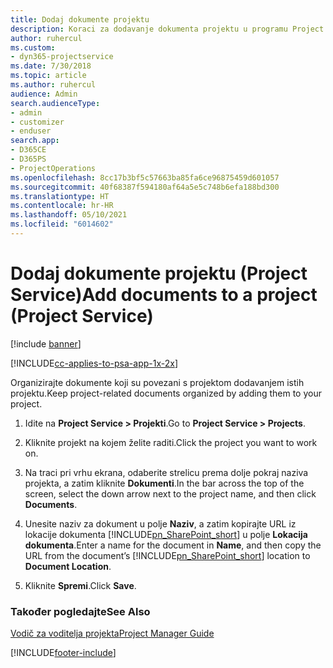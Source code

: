 ```yaml
---
title: Dodaj dokumente projektu
description: Koraci za dodavanje dokumenta projektu u programu Project Service
author: ruhercul
ms.custom:
- dyn365-projectservice
ms.date: 7/30/2018
ms.topic: article
ms.author: ruhercul
audience: Admin
search.audienceType:
- admin
- customizer
- enduser
search.app:
- D365CE
- D365PS
- ProjectOperations
ms.openlocfilehash: 8cc17b3bf5c57663ba85fa6ce96875459d601057
ms.sourcegitcommit: 40f68387f594180af64a5e5c748b6efa188bd300
ms.translationtype: HT
ms.contentlocale: hr-HR
ms.lasthandoff: 05/10/2021
ms.locfileid: "6014602"
---
```

# <a name="add-documents-to-a-project-project-service"></a><span data-ttu-id="b8a06-103">Dodaj dokumente projektu (Project Service)</span><span class="sxs-lookup"><span data-stu-id="b8a06-103">Add documents to a project (Project Service)</span></span>

[!include [banner](../includes/psa-now-project-operations.md)]

[!INCLUDE[cc-applies-to-psa-app-1x-2x](../includes/cc-applies-to-psa-app-1x-2x.md)]

<span data-ttu-id="b8a06-104">Organizirajte dokumente koji su povezani s projektom dodavanjem istih projektu.</span><span class="sxs-lookup"><span data-stu-id="b8a06-104">Keep project-related documents organized by adding them to your project.</span></span>  
  
1. <span data-ttu-id="b8a06-105">Idite na **Project Service > Projekti**.</span><span class="sxs-lookup"><span data-stu-id="b8a06-105">Go to **Project Service > Projects**.</span></span>  
  
2. <span data-ttu-id="b8a06-106">Kliknite projekt na kojem želite raditi.</span><span class="sxs-lookup"><span data-stu-id="b8a06-106">Click the project you want to work on.</span></span>  
  
3. <span data-ttu-id="b8a06-107">Na traci pri vrhu ekrana, odaberite strelicu prema dolje pokraj naziva projekta, a zatim kliknite **Dokumenti**.</span><span class="sxs-lookup"><span data-stu-id="b8a06-107">In the bar across the top of the screen, select the down arrow next to the project name, and then click **Documents**.</span></span>  
  
4. <span data-ttu-id="b8a06-108">Unesite naziv za dokument u polje **Naziv**, a zatim kopirajte URL iz lokacije dokumenta [!INCLUDE[pn_SharePoint_short](../includes/pn-sharepoint-short.md)] u polje **Lokacija dokumenta**.</span><span class="sxs-lookup"><span data-stu-id="b8a06-108">Enter a name for the document in **Name**,  and then copy the URL from the document’s [!INCLUDE[pn_SharePoint_short](../includes/pn-sharepoint-short.md)] location to **Document Location**.</span></span>  
  
5. <span data-ttu-id="b8a06-109">Kliknite **Spremi**.</span><span class="sxs-lookup"><span data-stu-id="b8a06-109">Click **Save**.</span></span>  
  
### <a name="see-also"></a><span data-ttu-id="b8a06-110">Također pogledajte</span><span class="sxs-lookup"><span data-stu-id="b8a06-110">See Also</span></span>  
 [<span data-ttu-id="b8a06-111">Vodič za voditelja projekta</span><span class="sxs-lookup"><span data-stu-id="b8a06-111">Project Manager Guide</span></span>](../psa/project-manager-guide.md)


[!INCLUDE[footer-include](../includes/footer-banner.md)]